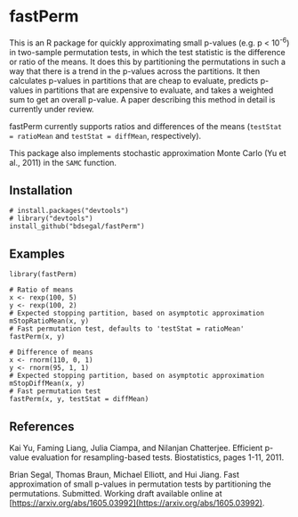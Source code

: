 # fastPerm

This is an R package for quickly approximating small p-values (e.g. p < 10<sup>-6</sup>) in two-sample permutation tests, in which the test statistic is the difference or ratio of the means. It does this by partitioning the permutations in such a way that there is a trend in the p-values across the partitions. It then calculates p-values in partitions that are cheap to evaluate, predicts p-values in partitions that are expensive to evaluate, and takes a weighted sum to get an overall p-value. A paper describing this method in detail is currently under review.

fastPerm currently supports ratios and differences of the means (`testStat = ratioMean` and `testStat = diffMean`, respectively).

This package also implements stochastic approximation Monte Carlo (Yu et al., 2011) in the `SAMC` function.

## Installation

```{r}
# install.packages("devtools")
# library("devtools")
install_github("bdsegal/fastPerm")
```

## Examples

```{r}
library(fastPerm)

# Ratio of means
x <- rexp(100, 5)
y <- rexp(100, 2)
# Expected stopping partition, based on asymptotic approximation
mStopRatioMean(x, y)
# Fast permutation test, defaults to 'testStat = ratioMean'
fastPerm(x, y)

# Difference of means
x <- rnorm(110, 0, 1)
y <- rnorm(95, 1, 1)
# Expected stopping partition, based on asymptotic approximation
mStopDiffMean(x, y)
# Fast permutation test
fastPerm(x, y, testStat = diffMean)
```

## References

Kai Yu, Faming Liang, Julia Ciampa, and Nilanjan Chatterjee. Efficient p-value evaluation for resampling-based tests. Biostatistics, pages 1-11, 2011.

Brian Segal, Thomas Braun, Michael Elliott, and Hui Jiang. Fast approximation of small p-values in permutation tests by partitioning the permutations. Submitted. Working draft available online at [https://arxiv.org/abs/1605.03992](https://arxiv.org/abs/1605.03992).